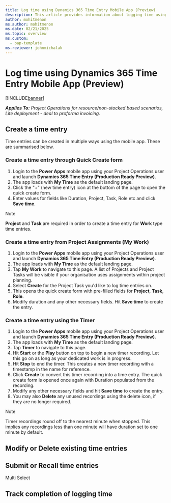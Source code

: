```yaml
---
title: Log time using Dynamics 365 Time Entry Mobile App (Preview)
description: This article provides information about logging time using the new Time Entry Mobile App (Preview).
author: mohitmenon
ms.author: mohitmenon
ms.date: 02/21/2025
ms.topic: overview
ms.custom: 
  - bap-template
ms.reviewer: johnmichalak
---
```


# Log time using Dynamics 365 Time Entry Mobile App (Preview)

[!INCLUDE[banner](../includes/banner.md)]

_**Applies To:** Project Operations for resource/non-stocked based scenarios, Lite deployment - deal to proforma invoicing._

## Create a time entry

Time entries can be created in multiple ways using the mobile app. These are summarised below.

### Create a time entry through Quick Create form

1. Login to the **Power Apps** mobile app using your Project Operations user and launch **Dynamics 365 Time Entry (Production Ready Preview)**.
2. The app loads with **My Time** as the default landing page.
3. Click the "+" (new time entry) icon at the bottom of the page to open the quick create form.
4. Enter values for fields like Duration, Project, Task, Role etc and click **Save time**. 

> [!NOTE]
> **Project** and **Task** are required in order to create a time entry for **Work** type time entries.

### Create a time entry from Project Assignments (My Work)

1. Login to the **Power Apps** mobile app using your Project Operations user and launch **Dynamics 365 Time Entry (Production Ready Preview)**.
2. The app loads with **My Time** as the default landing page.
3. Tap **My Work** to navigate to this page. A list of Projects and Project Tasks will be visible if your organisation uses assignments within project planning.
4. Select **Create** for the Project Task you'd like to log time entries on.
5. This opens the quick create form with pre-filled fields for **Project**, **Task**, **Role**.
6. Modify duration and any other necessary fields. Hit **Save time** to create the entry.

### Create a time entry using the Timer

1. Login to the **Power Apps** mobile app using your Project Operations user and launch **Dynamics 365 Time Entry (Production Ready Preview)**.
2. The app loads with **My Time** as the default landing page.
3. Tap **Timer** to navigate to this page.
4. Hit **Start** or the **Play** button on top to begin a new timer recording. Let this go on as long as your dedicated work is in progress. 
5. Hit **Stop** to end the timer. This creates a new timer recording with a timestamp in the name for reference.
6. Click **Create** to convert this timer recording into a time entry. The quick create form is opened once again with Duration populated from the recording.
7. Modify any other necessary fields and hit **Save time** to create the entry.
8. You may also **Delete** any unused recordings using the delete icon, if they are no longer required.
 
> [!NOTE]
> Timer recordings round off to the nearest minute when stopped. This implies any recordings less than one minute will have duration set to one minute by default.


## Modify or Delete existing time entries



## Submit or Recall time entries

Multi Select

## Track completion of logging time


